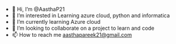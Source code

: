- 👋 Hi, I’m @AasthaP21
- 👀 I’m interested in Learning azure cloud, python and informatica
- 🌱 I’m currently learning Azure cloud
- 💞️ I’m looking to collaborate on a project to learn and code 
- 📫 How to reach me aasthapareek21@gmail.com

<!---
AasthaP21/AasthaP21 is a ✨ special ✨ repository because its `README.md` (this file) appears on your GitHub profile.
You can click the Preview link to take a look at your changes.
--->
